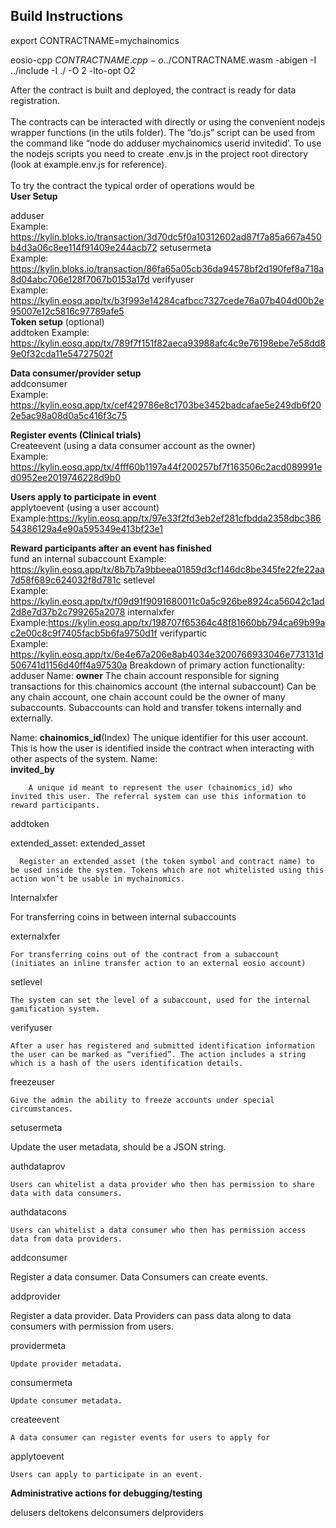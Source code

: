 
## Build Instructions

export CONTRACTNAME=mychainomics

eosio-cpp $CONTRACTNAME.cpp -o ../$CONTRACTNAME.wasm -abigen -I ../include -I ./ -O 2 -lto-opt O2

After the contract is built and deployed, the contract is ready for data registration.  \
 \
The contracts can be interacted with directly or using the convenient nodejs wrapper functions (in the utils folder). The “do.js” script can be used from the command like “node do adduser mychainomics userid invitedid’. To use the nodejs scripts you need to create .env.js in the project root directory (look at example.env.js for reference). \
 \
To try the contract the typical order of operations would be \
**User Setup**

adduser \
Example: https://kylin.bloks.io/transaction/3d70dc5f0a10312602ad87f7a85a667a450b4d3a06c8ee114f91409e244acb72
setusermeta \
Example: https://kylin.bloks.io/transaction/86fa65a05cb36da94578bf2d190fef8a718a8d04abc706e128f7067b0153a17d
verifyuser \
Example: https://kylin.eosq.app/tx/b3f993e14284cafbcc7327cede76a07b404d00b2e95007e12c5816c97789afe5 
 \
**Token setup** (optional) \
addtoken 
Example: https://kylin.eosq.app/tx/789f7f151f82aeca93988afc4c9e76198ebe7e58dd89e0f32cda11e54727502f


**Data consumer/provider setup** \
addconsumer \
Example: https://kylin.eosq.app/tx/cef429786e8c1703be3452badcafae5e249db6f202e5ac98a08d0a5c416f3c75

**Register events (Clinical trials)** \
Createevent (using a data consumer account as the owner) \
 Example: https://kylin.eosq.app/tx/4fff60b1197a44f200257bf7f163506c2acd089991ed0952ee2019746228d9b0

**Users apply to participate in event** \
applytoevent (using a user account) \
Example:https://kylin.eosq.app/tx/97e33f2fd3eb2ef281cfbdda2358dbc38654386129a4e90a595349e413bf23e1

**Reward participants after an event has finished** \
fund an internal subaccount
Example: https://kylin.eosq.app/tx/8b7b7a9bbeea01859d3cf146dc8be345fe22fe22aa7d58f689c624032f8d781c
setlevel \
Example: https://kylin.eosq.app/tx/f09d91f9091680011c0a5c926be8924ca56042c1ad2d8e7d37b2c799265a2078
internalxfer \
 Example:https://kylin.eosq.app/tx/198707f65364c48f81660bb794ca69b99ac2e00c8c9f7405facb5b6fa9750d1f
verifypartic\
Example: https://kylin.eosq.app/tx/6e4e67a206e8ab4034e3200766933046e773131d506741d1156d40ff4a97530a
Breakdown of primary action functionality: \
 adduser
Name: 
**owner**
        The chain account responsible for signing transactions for this chainomics account (the internal subaccount) Can be any chain account, one chain account could be the owner of many subaccounts. Subaccounts can hold and transfer tokens internally and externally.

Name:
**chainomics_id**(Index)
        The unique identifier for this user account. This is how the user is identified inside the contract when interacting with other aspects of the system.
    Name:\
    **invited_by**


        A unique id meant to represent the user (chainomics_id) who invited this user. The referral system can use this information to reward participants.

  addtoken

  extended_asset: extended_asset

      Register an extended_asset (the token symbol and contract name) to be used inside the system. Tokens which are not whitelisted using this action won’t be usable in mychainomics.

 Internalxfer

For transferring coins in between internal subaccounts 

 externalxfer


    For transferring coins out of the contract from a subaccount (initiates an inline transfer action to an external eosio account)

 setlevel


    The system can set the level of a subaccount, used for the internal gamification system.

  verifyuser


    After a user has registered and submitted identification information the user can be marked as “verified”. The action includes a string which is a hash of the users identification details.

freezeuser

	Give the admin the ability to freeze accounts under special circumstances.

setusermeta

  Update the user metadata, should be a JSON string.

authdataprov


    Users can whitelist a data provider who then has permission to share data with data consumers.

authdatacons

	Users can whitelist a data consumer who then has permission access data from data providers.

addconsumer

  Register a data consumer. Data Consumers can create events.

addprovider
 
  Register a data provider. Data Providers can pass data along to data consumers with permission from users.

providermeta

	Update provider metadata.

  consumermeta

	Update consumer metadata.

 createevent

    A data consumer can register events for users to apply for
 
 applytoevent
 
    Users can apply to participate in an event. 


**Administrative actions for debugging/testing**

  delusers  deltokens  delconsumers  delproviders 
